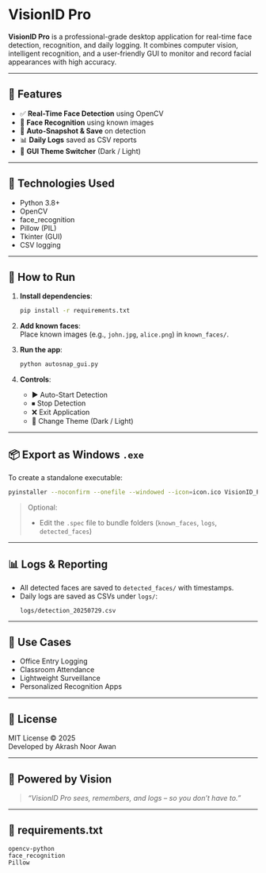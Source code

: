 # VisionID Pro

**VisionID Pro** is a professional-grade desktop application for real-time face detection, recognition, and daily logging. It combines computer vision, intelligent recognition, and a user-friendly GUI to monitor and record facial appearances with high accuracy.

---

## 📸 Features

- ✅ **Real-Time Face Detection** using OpenCV
- 👤 **Face Recognition** using known images
- 📁 **Auto-Snapshot & Save** on detection
- 📊 **Daily Logs** saved as CSV reports
- 🎨 **GUI Theme Switcher** (Dark / Light)
---

## 🧩 Technologies Used

- Python 3.8+
- OpenCV
- face_recognition
- Pillow (PIL)
- Tkinter (GUI)
- CSV logging

---

## 🚀 How to Run

1. **Install dependencies**:
   ```bash
   pip install -r requirements.txt
   ```

2. **Add known faces**:  
   Place known images (e.g., `john.jpg`, `alice.png`) in `known_faces/`.

3. **Run the app**:
   ```bash
   python autosnap_gui.py
   ```

4. **Controls**:
   - ▶ Auto-Start Detection
   - ⏹ Stop Detection
   - ❌ Exit Application
   - 🎨 Change Theme (Dark / Light)

---

## 📦 Export as Windows `.exe`

To create a standalone executable:

```bash
pyinstaller --noconfirm --onefile --windowed --icon=icon.ico VisionID_Pro.spec
```

> Optional:
> - Edit the `.spec` file to bundle folders (`known_faces`, `logs`, `detected_faces`)

---

## 📊 Logs & Reporting

- All detected faces are saved to `detected_faces/` with timestamps.
- Daily logs are saved as CSVs under `logs/`:
  ```
  logs/detection_20250729.csv
  ```

---

## 🔐 Use Cases

- Office Entry Logging
- Classroom Attendance
- Lightweight Surveillance
- Personalized Recognition Apps

---

## 📜 License

MIT License © 2025  
Developed by Akrash Noor Awan

---

## 🤖 Powered by Vision

> _“VisionID Pro sees, remembers, and logs – so you don’t have to.”_

---

## 📄 requirements.txt

```
opencv-python
face_recognition
Pillow
```
